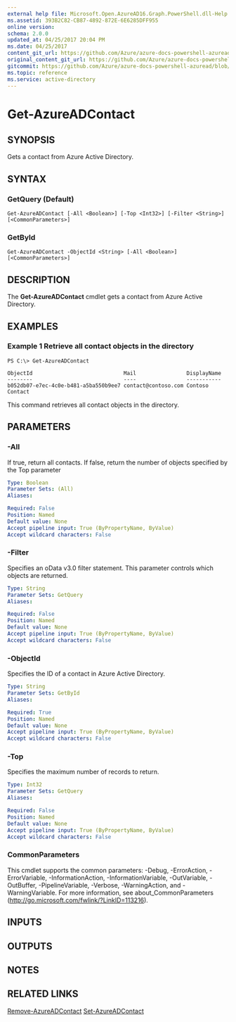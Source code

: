 ```yaml
---
external help file: Microsoft.Open.AzureAD16.Graph.PowerShell.dll-Help.xml
ms.assetid: 393B2C82-CB87-4892-872E-6E6285DFF955
online version:
schema: 2.0.0
updated_at: 04/25/2017 20:04 PM
ms.date: 04/25/2017
content_git_url: https://github.com/Azure/azure-docs-powershell-azuread/blob/VinceSmith-patch-2/Azure%20AD%20Cmdlets/AzureAD/v2preview/Get-AzureADContact.md
original_content_git_url: https://github.com/Azure/azure-docs-powershell-azuread/blob/VinceSmith-patch-2/Azure%20AD%20Cmdlets/AzureAD/v2preview/Get-AzureADContact.md
gitcommit: https://github.com/Azure/azure-docs-powershell-azuread/blob/c5cc449ee6e2b805fc85a9e05130b06b10899f67
ms.topic: reference
ms.service: active-directory
---
```


# Get-AzureADContact

## SYNOPSIS
Gets a contact from Azure Active Directory.

## SYNTAX

### GetQuery (Default)
```
Get-AzureADContact [-All <Boolean>] [-Top <Int32>] [-Filter <String>] [<CommonParameters>]
```

### GetById
```
Get-AzureADContact -ObjectId <String> [-All <Boolean>] [<CommonParameters>]
```

## DESCRIPTION
The **Get-AzureADContact** cmdlet gets a contact from Azure Active Directory.

## EXAMPLES

### Example 1 Retrieve all contact objects in the directory
```
PS C:\> Get-AzureADContact

ObjectId                             Mail                DisplayName
--------                             ----                -----------
b052db07-e7ec-4c0e-b481-a5ba550b9ee7 contact@contoso.com Contoso Contact
```

This command retrieves all contact objects in the directory.

## PARAMETERS

### -All
If true, return all contacts. If false, return the number of objects specified by the Top parameter

```yaml
Type: Boolean
Parameter Sets: (All)
Aliases: 

Required: False
Position: Named
Default value: None
Accept pipeline input: True (ByPropertyName, ByValue)
Accept wildcard characters: False
```

### -Filter
Specifies an oData v3.0 filter statement. This parameter controls which objects are returned.

```yaml
Type: String
Parameter Sets: GetQuery
Aliases: 

Required: False
Position: Named
Default value: None
Accept pipeline input: True (ByPropertyName, ByValue)
Accept wildcard characters: False
```

### -ObjectId
Specifies the ID of a contact in Azure Active Directory.

```yaml
Type: String
Parameter Sets: GetById
Aliases: 

Required: True
Position: Named
Default value: None
Accept pipeline input: True (ByPropertyName, ByValue)
Accept wildcard characters: False
```

### -Top
Specifies the maximum number of records to return.

```yaml
Type: Int32
Parameter Sets: GetQuery
Aliases: 

Required: False
Position: Named
Default value: None
Accept pipeline input: True (ByPropertyName, ByValue)
Accept wildcard characters: False
```

### CommonParameters
This cmdlet supports the common parameters: -Debug, -ErrorAction, -ErrorVariable, -InformationAction, -InformationVariable, -OutVariable, -OutBuffer, -PipelineVariable, -Verbose, -WarningAction, and -WarningVariable. For more information, see about_CommonParameters (http://go.microsoft.com/fwlink/?LinkID=113216).

## INPUTS

## OUTPUTS

## NOTES

## RELATED LINKS

[Remove-AzureADContact](./Remove-AzureADContact.md)
[Set-AzureADContact](./Set-AzureADContact.md)

